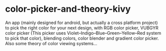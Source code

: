 # color-picker-and-theory-kivy
An app (mainly designed for android, but actually a cross platform project) to pick the right color for your next design, with RGB color picker, VUBGYR color picker (This picker uses Violet–Indigo–Blue–Green–Yellow–Red system to pick that color), blending colors, color blender and gradient color picker. Also some theory of color viewing systems...

